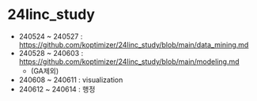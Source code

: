# 24linc_study
- 240524 ~ 240527 : https://github.com/koptimizer/24linc_study/blob/main/data_mining.md
- 240528 ~ 240603 :  https://github.com/koptimizer/24linc_study/blob/main/modeling.md
  - (GA제외)
- 240608 ~ 240611 : visualization
- 240612 ~ 240614 : 행정
